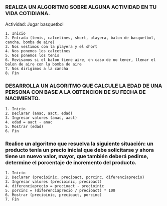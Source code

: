 ### REALIZA UN ALGORITMO SOBRE ALGUNA ACTIVIDAD EN TU VIDA COTIDIANA.

Actividad: Jugar basquetbol
    
    1. Inicio
    2. Entrada (tenis, calcetines, short, playera, balon de basquetbol, cancha, bomba de aire)
    3. Nos vestimos con la playera y el short
    4. Nos ponemos los calcetines
    5. Nos ponemos los tenis
    6. Revisamos si el balon tiene aire, en caso de no tener, llenar el balon de aire con la bomba de aire
    7. Nos dirigimos a la cancha
    8. Fin



### DESARROLLA UN ALGORITMO QUE CALCULE LA EDAD DE UNA PERSONA CON BASE A LA OBTENCION DE SU FECHA DE NACIMIENTO.

    1. Inicio
    2. Declarar (anac, aact, edad)
    3. Ingresar valores (anac, aact)
    4. edad = aact - anac
    5. Mostrar (edad)
    6. Fin




###  Realice un algoritmo que resuelva la siguiente situación: un producto tenía un precio inicial que debe solicitarse y ahora tiene un nuevo valor, mayor, que también deberá pedirse, determine el porcentaje de incremento del producto. 

    1. Inicio
    2. Declarar (precioinic, precioact, porcinc, diferenciaprecio)
    3. Ingresar valores (precioinic, precioact)
    4. diferenciaprecio = precioact - precioinic
    5. porcinc = (diferenciaprecio / precioact) * 100
    6. Mostrar (precioinic, precioact, porcinc)
    7. Fin
